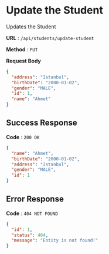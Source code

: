 # Update the Student

Updates the Student

**URL** : `/api/students/update-student`

**Method** : `PUT`

**Request Body**
```json
{
  "address": "Istanbul",
  "birthDate": "2000-01-02",
  "gender": "MALE",
  "id": 1,
  "name": "Ahmet"
}
```

## Success Response

**Code** : `200 OK`

```json
{
  "name": "Ahmet",
  "birthDate": "2000-01-02",
  "address": "Istanbul",
  "gender": "MALE",
  "id": 1
}
```

## Error Response

**Code** : `404 NOT FOUND`

```json
{
  "id": 1,
  "status": 404,
  "message": "Entity is not found!"
}
```